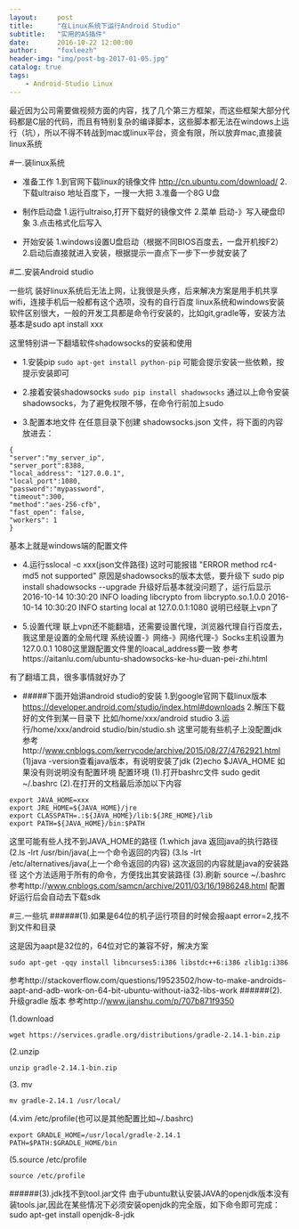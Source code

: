 ```yaml
---
layout:     post
title:      "在Linux系统下运行Android Studio"
subtitle:   "实用的AS插件"
date:       2016-10-22 12:00:00
author:     "foxleezh"
header-img: "img/post-bg-2017-01-05.jpg"
catalog: true
tags:
    - Android-Studio Linux
---
```


最近因为公司需要做视频方面的内容，找了几个第三方框架，而这些框架大部分代码都是C层的代码，而且有特别复杂的编译脚本，这些脚本都无法在windows上运行（坑），所以不得不转战到mac或linux平台，资金有限，所以放弃mac,直接装linux系统

#一.装linux系统
* 准备工作
1.到官网下载linux的镜像文件 http://cn.ubuntu.com/download/
2.下载ultraiso 地址百度下，一搜一大把
3.准备一个8G U盘

* 制作启动盘
1.运行ultraiso,打开下载好的镜像文件
2.菜单 启动-》写入硬盘印象
3.点击格式化后写入

* 开始安装
1.windows设置U盘启动（根据不同BIOS百度去，一盘开机按F2）
2.启动后直接就进入安装，根据提示一直点下一步下一步就安装了

#二.安装Android studio

一些坑
装好linux系统后无法上网，让我很是头疼，后来解决方案是用手机共享wifi，连接手机后一般都有这个选项，没有的自行百度
linux系统和windows安装软件区别很大，一般的开发工具都是命令行安装的，比如git,gradle等，安装方法基本是sudo apt install xxx

这里特别讲一下翻墙软件shadowsocks的安装和使用
* 1.安装pip
```sudo apt-get install python-pip```
可能会提示安装一些依赖，按提示安装即可

* 2.接着安装shadowsocks
```sudo pip install shadowsocks```
通过以上命令安装shadowsocks，为了避免权限不够，在命令行前加上sudo

* 3.配置本地文件
在任意目录下创建  shadowsocks.json 文件，将下面的内容放进去：
```
{
"server":"my_server_ip",
"server_port":8388,
"local_address": "127.0.0.1",
"local_port":1080,
"password":"mypassword",
"timeout":300,
"method":"aes-256-cfb",
"fast_open": false,
"workers": 1
}
```
基本上就是windows端的配置文件
* 4.运行sslocal -c xxx(json文件路径)
这时可能报错 "ERROR method rc4-md5 not supported"
原因是shadowsocks的版本太低，要升级下
sudo pip install shadowsocks --upgrade
升级好后基本就没问题了，运行后显示
2016-10-14 10:30:20 INFO     loading libcrypto from libcrypto.so.1.0.0
2016-10-14 10:30:20 INFO     starting local at 127.0.0.1:1080
说明已经联上vpn了

* 5.设置代理
联上vpn还不能翻墙，还需要设置代理，浏览器代理自行百度去，我这里是设置的全局代理
系统设置-》网络-》网络代理-》Socks主机设置为127.0.0.1 1080这里跟配置文件里的loacal_address要一致
参考https://aitanlu.com/ubuntu-shadowsocks-ke-hu-duan-pei-zhi.html

有了翻墙工具，很多事情就好办了
* #####下面开始讲android studio的安装
1.到google官网下载linux版本 https://developer.android.com/studio/index.html#downloads
2.解压下载好的文件到某一目录下 比如/home/xxx/android studio
3.运行/home/xxx/android studio/bin/studio.sh
这里可能有些机子上没配置jdk
参考http://www.cnblogs.com/kerrycode/archive/2015/08/27/4762921.html
(1)java -version查看java版本，有说明安装了jdk
(2)echo $JAVA_HOME 如果没有则说明没有配置环境
配置环境
(1).打开bashrc文件
sudo gedit ~/.bashrc
(2).在打开的文档最后添加以下内容
```
export JAVA_HOME=xxx
export JRE_HOME=${JAVA_HOME}/jre
export CLASSPATH=.:${JAVA_HOME}/lib:${JRE_HOME}/lib
export PATH=${JAVA_HOME}/bin:$PATH
```
这里可能有些人找不到JAVA_HOME的路径
(1.which java  返回java的执行路径
(2.ls -lrt /usr/bin/java(上一个命令返回的内容)
(3.ls -lrt /etc/alternatives/java(上一个命令返回的内容)
这次返回的内容就是java的安装路径
这个方法适用于所有的命令，方便找出其安装路径
(3).刷新
source ~/.bashrc
参考http://www.cnblogs.com/samcn/archive/2011/03/16/1986248.html
配置好运行后会自动去下载sdk

#三.一些坑
######(1).如果是64位的机子运行项目的时候会报aapt error=2,找不到文件和目录

这是因为aapt是32位的，64位对它的兼容不好，解决方案
```
sudo apt-get -qqy install libncurses5:i386 libstdc++6:i386 zlib1g:i386
```
参考http://stackoverflow.com/questions/19523502/how-to-make-androids-aapt-and-adb-work-on-64-bit-ubuntu-without-ia32-libs-work
######(2).升级gradle 版本
参考http://www.jianshu.com/p/707b871f9350

(1.download
```
wget https://services.gradle.org/distributions/gradle-2.14.1-bin.zip
```

(2.unzip 
```
unzip gradle-2.14.1-bin.zip
```

(3. mv 
```
mv gradle-2.14.1 /usr/local/
```

(4.vim /etc/profile(也可以是其他配置比如~/.bashrc)
```
export GRADLE_HOME=/usr/local/gradle-2.14.1
PATH=$PATH:$GRADLE_HOME/bin
```

(5.source /etc/profile
```
source /etc/profile
```

######(3).jdk找不到tool.jar文件
由于ubuntu默认安装JAVA的openjdk版本没有装tools.jar,因此在某些情况下必须安装openjdk的完全版，如下命令即可完成：
sudo apt-get install openjdk-8-jdk

